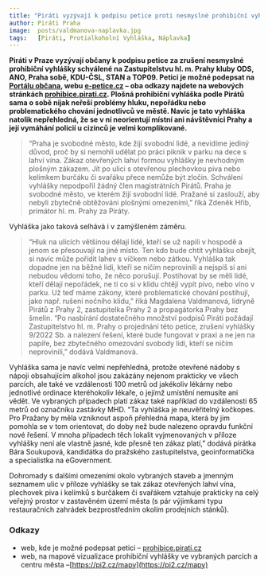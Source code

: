 ```yaml
---
title: "Piráti vyzývají k podpisu petice proti nesmyslné prohibiční vyhlášce"
author: Piráti Praha
image: 	posts/valdmanova-naplavka.jpg
tags:   [Piráti, Protialkoholní Vyhláška, Náplavka]
---
```


**Piráti v Praze vyzývají občany k podpisu petice za zrušení nesmyslné prohibiční vyhlášky schválené na Zastupitelstvu hl. m. Prahy kluby ODS, ANO, Praha sobě, KDU-ČSL, STAN a TOP09. Petici je možné podepsat na [Portálu občana](https://portal.gov.cz/e-petice/140-petice-za-zruseni-nesmyslne-prohibicni-vyhlasky-schvalene-na-zastupitelstvu-hl-m-prahy-kluby-ods-ano-praha-sobe-kducsl-stan-a-top09), webu [e-petice.cz](https://e-petice.cz/petitions/petice-za-zruseni-nesmyslne-prohibicni-vyhlasky.html) – oba odkazy najdete na webových stránkách [prohibice.pirati.cz](http://prohibice.pirati.cz). Plošná prohibiční vyhláška podle Pirátů sama o sobě nijak neřeší problémy hluku, nepořádku nebo problematického chování jednotlivců ve městě. Navíc je tato vyhláška natolik nepřehledná, že se v ní neorientují místní ani návštěvníci Prahy a její vymáhání policií u cizinců je velmi komplikované.**

>“Praha je svobodné město, kde žijí svobodní lidé, a nevidíme jediný důvod, proč by si nemohli udělat po práci piknik v parku na dece s lahví vína. Zákaz otevřených lahví formou vyhlášky je nevhodným plošným zákazem. Jít po ulici s otevřenou plechovkou piva nebo kelímkem burčáku či svařáku přece nemůže být zločin. Schválení vyhlášky nepodpořil žádný člen magistrátních Pirátů. Praha je svobodné město, ve kterém žijí svobodní lidé. Pražané si zaslouží, aby nebyli zbytečně obtěžováni plošnými omezeními,” říká Zdeněk Hřib, primátor hl. m. Prahy za Piráty.

Vyhláška jako taková selhává i v zamýšleném záměru. 

>“Hluk na ulicích většinou dělají lidé, kteří se už napili v hospodě a jenom se přesouvají na jiné místo. Ten kdo bude chtít vyhlášku obejít, si navíc může pořídit lahev s víčkem nebo zátkou. Vyhláška tak dopadne jen na běžné lidi, kteří se ničím neprovinili a nejspíš si ani nebudou vědomi toho, že něco porušují. Postihovat by se měli lidé, kteří dělají nepořádek, ne ti co si v klidu chtějí vypít pivo, nebo víno v parku. Už teď máme zákony, které problematické chování postihují, jako např. rušení nočního klidu,” říká Magdalena Valdmanová, lídryně Pirátů z Prahy 2, zastupitelka Prahy 2 a propagátorka Prahy bez šmelin. “Po nasbírání dostatečného množství podpisů Piráti požádají Zastupitelstvo hl. m. Prahy o projednání této petice, zrušení vyhlášky 9/2022 Sb. a nalezení řešení, které bude fungovat v praxi a ne jen na papíře, bez zbytečného omezování svobody lidí, kteří se ničím neprovinili,” dodává Valdmanová.

Vyhláška sama je navíc velmi nepřehledná, protože otevřené nádoby s nápoji obsahujícím alkohol jsou zakázány nejenom prakticky ve všech parcích, ale také ve vzdálenosti 100 metrů od jakékoliv lékárny nebo jednotlivé ordinace kteréhokoliv lékaře, o jejímž umístění nemusíte ani vědět. Ve vybraných případech platí zákaz také například do vzdálenosti 65 metrů od označníku zastávky MHD. “Ta vyhláška je neuvěřitelný kočkopes. Pro Pražany by měla vzniknout aspoň přehledná mapa, která by jim pomohla se v tom orientovat, do doby než bude nalezeno opravdu funkční nové řešení. V mnoha případech těch lokalit vyjmenovaných v příloze vyhlášky není ale vlastně jasné, kde přesně ten zákaz platí,” dodává pirátka Bára Soukupová, kandidátka do pražského zastupitelstva, geoinformatička a specialistka na eGovernment. 

Dohromady s dalšími omezeními okolo vybraných staveb a jmenným seznamem ulic v příloze vyhlášky se tak zákaz otevřených lahví vína, plechovek piva i kelímků s burčákem či svařákem vztahuje prakticky na celý veřejný prostor v zastavěném území města (s pár výjimkami typu restauračních zahrádek bezprostředním okolím prodejních stánků). 

### Odkazy
- web, kde je možné podepsat petici – [prohibice.pirati.cz](http://prohibice.pirati.cz)
- web, na mapové vizualizace prohibiční vyhlášky ve vybraných parcích a centru města –[https://pi2.cz/mapy](https://pi2.cz/mapy)
